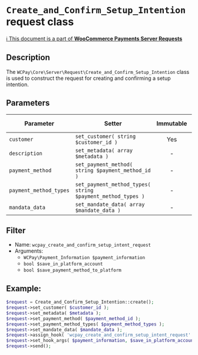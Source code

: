 # `Create_and_Confirm_Setup_Intention` request class

[ℹ️ This document is a part of __WooCommerce Payments Server Requests__](../requests.md)

## Description

The `WCPay\Core\Server\Request\Create_and_Confirm_Setup_Intention` class is used to construct the request for creating and confirming a setup intention.

## Parameters


| Parameter               | Setter                                                      | Immutable | Required | Default value |
|-------------------------|-------------------------------------------------------------|:---------:|:--------:|:-------------:|
| `customer`              | `set_customer( string $customer_id )`                       |    Yes    |   Yes    |       -       |
| `description`           | `set_metadata( array $metadata )`                           |     -     |    -     |       -       |
| `payment_method`        | `set_payment_method( string $payment_method_id )`           |     -     |    -     |       -       |
| `payment_method_types`  | `set_payment_method_types( string $payment_method_types )`  |     -     |    -     |       -       |
| `mandata_data`          | `set_mandate_data( array $mandate_data )`                   |     -     |    -     |       -       |


## Filter

- Name: `wcpay_create_and_confirm_setup_intent_request`
- Arguments: 
   - `WCPay\Payment_Information $payment_information`
   - `bool $save_in_platform_account`
   - `bool $save_payment_method_to_platform`

## Example:

```php
$request = Create_and_Confirm_Setup_Intention::create();
$request->set_customer( $customer_id );
$request->set_metadata( $metadata );
$request->set_payment_method( $payment_method_id );
$request->set_payment_method_types( $payment_method_types );
$request->set_mandate_data( $mandate_data );
$request->assign_hook( 'wcpay_create_and_confirm_setup_intent_request' );
$request->set_hook_args( $payment_information, $save_in_platform_account, $save_payment_method_to_platform );
$request->send();
```

